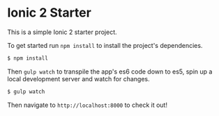 # Ionic 2 Starter

This is a simple Ionic 2 starter project.

To get started run `npm install` to install the project's dependencies.
```bash
$ npm install
```

Then `gulp watch` to transpile the app's es6 code down to es5, spin up a local development server and watch for  changes.

```bash
$ gulp watch
```

Then navigate to `http://localhost:8000` to check it out!
